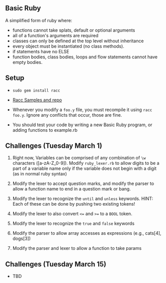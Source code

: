 ## Basic Ruby

A simplified form of ruby where:

 - functions cannot take splats, default or optional arguments
  - all of a function's arguments are required
 - classes can only be defined at the top level without inheritance
 - every object must be instantiated (no class methods).
 - if statements have no ELSE
 - function bodies, class bodies, loops and flow statements cannot have empty bodies.

## Setup

- `sudo gem install racc`
- [Racc Samples and repo](https://github.com/tenderlove/racc)

- Whenever you modify a `foo.y` file, you  must recompile it using
`racc foo.y`. Ignore any conflicts that occur, those are fine.

- You should test your code by writing a new Basic Ruby program, or adding functions to example.rb

## Challenges (Tuesday March 1)

1. Right now, Variables can be comprised of any combination of `\w` characters ([a-zA-Z_0-9]). Modify `ruby_lexer.rb` to allow digits to be a part of a variable name only if the variable does not begin with a digit (as in normal ruby syntax)

2. Modify the lexer to accept question marks, and modify the parser to allow a function name to end in a question mark or bang.

3. Modify the lexer to recognize the `until` and `unless` keywords. HINT: Each of these can be done by pushing two existing tokens!

4. Modify the lexer to also convert `<=` and `>=` to a `BOOL` token.

5. Modify the lexer to recognize the `true` and `false` keywords

6. Modify the parser to allow array accesses as expressions (e.g., cats[4], dogs[3])

7. Modify the parser and lexer to allow a function to take params


## Challenges (Tuesday March 15)
 - TBD